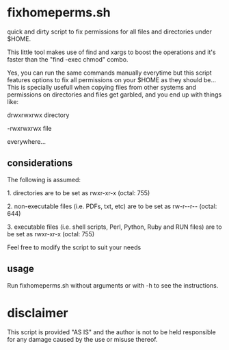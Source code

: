 # fixhomeperms.sh
<p>
quick and dirty script to fix permissions for all files and directories under $HOME.
<p>
This little tool makes use of find and xargs to boost the operations and it's faster than the "find -exec chmod" combo.
<p>
Yes, you can run the same commands manually everytime but this script features options to fix all permissions on your $HOME as they should be... This is specially usefull when copying files from other systems and permissions on directories and files get garbled, and you end up with things like:<p>
  drwxrwxrwx directory<p>
  -rwxrwxrwx file<p>
    
 everywhere... 

## considerations
<p>
The following is assumed:<p>
  1. directories are to be set as rwxr-xr-x (octal: 755)<p>
  2. non-executable files (i.e. PDFs, txt, etc) are to be set as rw-r--r-- (octal: 644)<p>
  3. executable files (i.e. shell scripts, Perl, Python, Ruby and RUN files) are to be set as rwxr-xr-x (octal: 755)<p>
<p>
Feel free to modify the script to suit your needs<p>

## usage
<p>
Run fixhomeperms.sh without arguments or with -h to see the instructions.
<p>

# disclaimer
<p>
This script is provided "AS IS" and the author is not to be held responsible for any damage caused by the use or misuse thereof.
<p>
  

